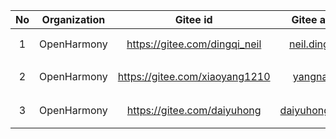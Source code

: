 |No|Organization|Gitee id|Gitee associated email|Role|
|:----: |:----: |:----: |:----: |:----: |
|1|OpenHarmony|https://gitee.com/dingqi_neil|neil.dingqi@huawei.com|社区QA|
|2|OpenHarmony|https://gitee.com/xiaoyang1210|yangna3@huawei.com|社区运营|
|3|OpenHarmony|https://gitee.com/daiyuhong|daiyuhong.dai@huawei.com|社区运营|
